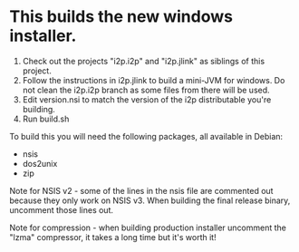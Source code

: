 # This builds the new windows installer.  

1.  Check out the projects "i2p.i2p" and "i2p.jlink" as siblings of this project.  
2.  Follow the instructions in i2p.jlink to build a mini-JVM for windows.  Do not clean the i2p.i2p branch as some files from there will be used.
3.  Edit version.nsi to match the version of the i2p distributable you're building.
4.  Run build.sh

To build this you will need the following packages, all available in Debian:

* nsis 
* dos2unix
* zip

Note for NSIS v2 - some of the lines in the nsis file are commented out because they only work on NSIS v3.  When building the final release binary, uncomment those lines out.

Note for compression - when building production installer uncomment the "lzma" compressor, it takes a long time but it's worth it!
